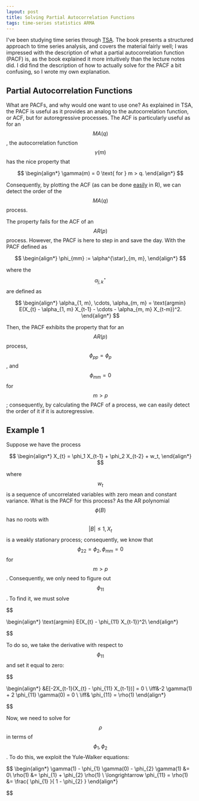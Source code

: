 ```yaml
---
layout: post
title: Solving Partial Autocorrelation Functions
tags: time-series statistics ARMA
---
```


I've been studying time series through [TSA][1]. The book presents a structured approach to time series analysis, and covers the material fairly well; I was impressed with the description of what a partial autocorrelation function (PACF) is, as the book explained it more intuitively than the lecture notes did. I did find the description of how to actually solve for the PACF a bit confusing, so I wrote my own explanation. 

## Partial Autocorrelation Functions

What are PACFs, and why would one want to use one? As explained in TSA, the PACF is useful as it provides an analog to the autocorrelation function, or ACF, but for autoregressive processes. The ACF is particularly useful as for an $$ MA(q)$$, the autocorrelation function $$\gamma(m)$$ has the nice property that

$$
\begin{align*}
  \gamma(m) = 0 \text{ for } m > q.
\end{align*}
$$

Consequently, by plotting the ACF (as can be done [easily](http://bl.ocks.org/timbers/9318155) in R), we can detect the order of the $$MA(q)$$ process.

The property fails for the ACF of an $$ AR(p) $$ process. However, the PACF is here to step in and save the day. With the PACF defined as

$$
\begin{align*}
\phi_{mm} := \alpha^{\star}_{m, m},
\end{align*}
$$

where the $$ \alpha^{\star}_{j, k} $$ are defined as

$$
\begin{align*}
\alpha_{1, m}, \cdots, \alpha_{m, m} = \text{argmin} E(X_{t} - \alpha_{1, m} X_{t-1} - \cdots - \alpha_{m, m} X_{t-m})^2.
\end{align*}
$$

Then, the PACF exhibits the property that for an $$ AR(p) $$ process, $$ \phi_{pp} = \phi_{p}$$, and $$ \phi_{mm} = 0$$ for $$ m > p$$; consequently, by calculating the PACF of a process, we can easily detect the order of it if it is autoregressive.

## Example 1

Suppose we have the process

$$
\begin{align*}
X_{t} = \phi_1 X_{t-1} + \phi_2 X_{t-2} + w_t,
\end{align*}
$$

where $$ w_t $$ is a sequence of uncorrelated variables with zero mean and constant variance. What is the PACF for this process? As the AR polynomial $$ \phi(B) $$ has no roots with $$ |B| \leq 1, X_{t} $$ is a weakly stationary process; consequently,  we know that $$ \phi_{22} = \phi_2, \phi_{mm} = 0 $$ for $$ m > p $$. Consequently, we only need to figure out $$\phi_{11}$$. To find it, we must solve

$$

\begin{align*}
\text{argmin} E(X_{t} - \phi_{11} X_{t-1})^2\\
\end{align*}

$$

To do so, we take the derivative with respect to $$ \phi_{11} $$ and set it equal to zero:

$$

\begin{align*}
 &E[-2X_{t-1}(X_{t} - \phi_{11} X_{t-1})] = 0 \\
\iff&-2 \gamma(1) + 2 \phi_{11} \gamma(0) = 0 \\
\iff& \phi_{11} = \rho(1)
\end{align*}

$$

Now, we need to solve for $$ \rho $$ in terms of $$ \phi_{1}, \phi_{2} $$. To do this, we exploit the Yule-Walker equations:

$$
\begin{align*}
\gamma(1) - \phi_{1} \gamma(0) - \phi_{2} \gamma(1) &= 0\\
\rho(1) &= \phi_{1} + \phi_{2} \rho(1) \\
\longrightarrow \phi_{11} = \rho(1) &= \frac{ \phi_{1} }{ 1 - \phi_{2} }
\end{align*}

$$


[1]: http://www.stat.pitt.edu/stoffer/tsa3/

